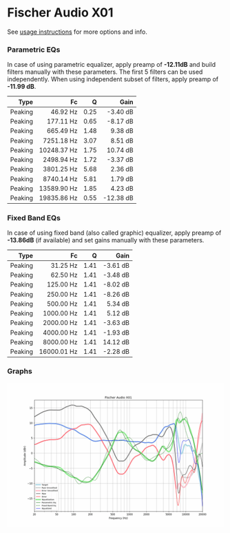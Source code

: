 # Fischer Audio X01
See [usage instructions](https://github.com/jaakkopasanen/AutoEq#usage) for more options and info.

### Parametric EQs
In case of using parametric equalizer, apply preamp of **-12.11dB** and build filters manually
with these parameters. The first 5 filters can be used independently.
When using independent subset of filters, apply preamp of **-11.99 dB**.

| Type    | Fc          |    Q | Gain      |
|--------:|------------:|-----:|----------:|
| Peaking | 46.92 Hz    | 0.25 | -3.40 dB  |
| Peaking | 177.11 Hz   | 0.65 | -8.17 dB  |
| Peaking | 665.49 Hz   | 1.48 | 9.38 dB   |
| Peaking | 7251.18 Hz  | 3.07 | 8.51 dB   |
| Peaking | 10248.37 Hz | 1.75 | 10.74 dB  |
| Peaking | 2498.94 Hz  | 1.72 | -3.37 dB  |
| Peaking | 3801.25 Hz  | 5.68 | 2.36 dB   |
| Peaking | 8740.14 Hz  | 5.81 | 1.79 dB   |
| Peaking | 13589.90 Hz | 1.85 | 4.23 dB   |
| Peaking | 19835.86 Hz | 0.55 | -12.38 dB |

### Fixed Band EQs
In case of using fixed band (also called graphic) equalizer, apply preamp of **-13.86dB**
(if available) and set gains manually with these parameters.

| Type    | Fc          |    Q | Gain     |
|--------:|------------:|-----:|---------:|
| Peaking | 31.25 Hz    | 1.41 | -3.61 dB |
| Peaking | 62.50 Hz    | 1.41 | -3.48 dB |
| Peaking | 125.00 Hz   | 1.41 | -8.02 dB |
| Peaking | 250.00 Hz   | 1.41 | -8.26 dB |
| Peaking | 500.00 Hz   | 1.41 | 5.34 dB  |
| Peaking | 1000.00 Hz  | 1.41 | 5.12 dB  |
| Peaking | 2000.00 Hz  | 1.41 | -3.63 dB |
| Peaking | 4000.00 Hz  | 1.41 | -1.93 dB |
| Peaking | 8000.00 Hz  | 1.41 | 14.12 dB |
| Peaking | 16000.01 Hz | 1.41 | -2.28 dB |

### Graphs
![](./Fischer%20Audio%20X01.png)